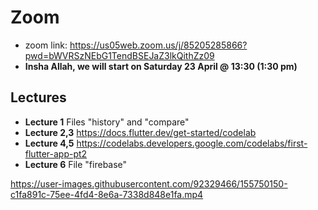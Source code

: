 # Zoom
- zoom link: https://us05web.zoom.us/j/85205285866?pwd=bWVRSzNEbG1TendBSEJaZ3lkQithZz09 
- **Insha Allah, we will start on Saturday 23 April @ 13:30 (1:30 pm)** 


## Lectures
- **Lecture 1** Files "history" and "compare"
- **Lecture 2,3** https://docs.flutter.dev/get-started/codelab
- **Lecture 4,5** https://codelabs.developers.google.com/codelabs/first-flutter-app-pt2
- **Lecture 6** File "firebase"

https://user-images.githubusercontent.com/92329466/155750150-c1fa891c-75ee-4fd4-8e6a-7338d848e1fa.mp4


